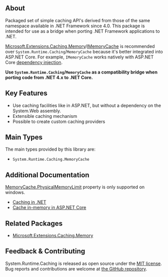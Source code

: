 ## About

<!-- A description of the package and where one can find more documentation -->

Packaged set of simple caching API's derived from those of the same namespace available in .NET Framework since 4.0. This package is intended for use as a bridge when porting .NET Framework applications to .NET.

[Microsoft.Extensions.Caching.Memory](https://www.nuget.org/packages/Microsoft.Extensions.Caching.Memory/)/[IMemoryCache](https://learn.microsoft.com/aspnet/core/performance/caching/memory?view=aspnetcore-7.0) is recommended over `System.Runtime.Caching`/`MemoryCache` because it's better integrated into ASP.NET Core. For example, `IMemoryCache` works natively with ASP.NET Core [dependency injection](https://learn.microsoft.com/aspnet/core/fundamentals/dependency-injection?view=aspnetcore-7.0).

**Use `System.Runtime.Caching`/`MemoryCache` as a compatibility bridge when porting code from .NET 4.x to .NET Core.**

## Key Features

<!-- The key features of this package -->

* Use caching facilities like in ASP.NET, but without a dependency on the System.Web assembly.
* Extensible caching mechanism
* Possible to create custom caching providers

## Main Types

<!-- The main types provided in this library -->

The main types provided by this library are:

* `System.Runtime.Caching.MemoryCache`

## Additional Documentation

<!-- Links to further documentation -->

[MemoryCache.PhysicalMemoryLimit](https://learn.microsoft.com/dotnet/api/system.runtime.caching.memorycache.physicalmemorylimit?view=dotnet-plat-ext-7.0) property is only supported on windows.

* [Caching in .NET](https://learn.microsoft.com/dotnet/core/extensions/caching)
* [Cache in-memory in ASP.NET Core](https://learn.microsoft.com/aspnet/core/performance/caching/memory?view=aspnetcore-7.0 )

## Related Packages

<!-- The related packages associated with this package -->

* [Microsoft.Extensions.Caching.Memory](https://www.nuget.org/packages/Microsoft.Extensions.Caching.Memory/)

## Feedback & Contributing

<!-- How to provide feedback on this package and contribute to it -->

System.Runtime.Caching is released as open source under the [MIT license](https://licenses.nuget.org/MIT). Bug reports and contributions are welcome at [the GitHub repository](https://github.com/dotnet/runtime).